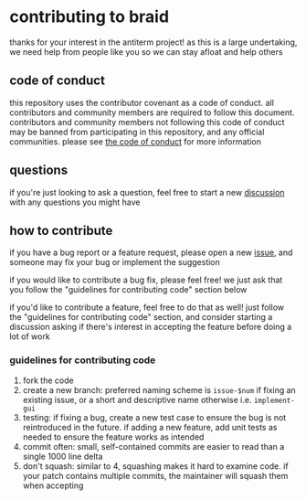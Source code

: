 # contributing to braid

thanks for your interest in the antiterm project! as this is a large undertaking, we need help from people like you so we can stay afloat and help others

## code of conduct

this repository uses the contributor covenant as a code of conduct. all contributors and community members are required to follow this document.
contributors and community members not following this code of conduct may be banned from participating in this repository, and any official communities.
please see [the code of conduct](CODE_OF_CONDUCT.md) for more information

## questions

if you're just looking to ask a question, feel free to start a new [discussion](https://github.com/void-witch/braid/discussions) with any questions you might have

## how to contribute

if you have a bug report or a feature request, please open a new [issue](https://github.com/void-witch/braid/issues), and someone may fix your bug or implement the suggestion

if you would like to contribute a bug fix, please feel free! we just ask that you follow the "guidelines for contributing code" section below

if you'd like to contribute a feature, feel free to do that as well! just follow the "guidelines for contributing code" section, and consider starting a discussion asking if there's interest in accepting the feature before doing a lot of work

### guidelines for contributing code

1) fork the code
2) create a new branch: preferred naming scheme is `issue-$num` if fixing an existing issue, or a short and descriptive name otherwise i.e. `implement-gui`
3) testing: if fixing a bug, create a new test case to ensure the bug is not reintroduced in the future. if adding a new feature, add unit tests as needed to ensure the feature works as intended
4) commit often: small, self-contained commits are easier to read than a single 1000 line delta
5) don't squash: similar to 4, squashing makes it hard to examine code. if your patch contains multiple commits, the maintainer will squash them when accepting
